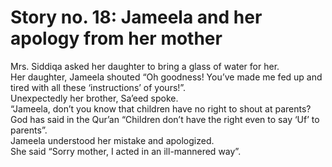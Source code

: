 Story no. 18: Jameela and her apology from her mother
=====================================================

Mrs. Siddiqa asked her daughter to bring a glass of water for her.  
 Her daughter, Jameela shouted “Oh goodness! You’ve made me fed up and
tired with all these ‘instructions’ of yours!”.  
 Unexpectedly her brother, Sa’eed spoke.  
 “Jameela, don’t you know that children have no right to shout at
parents? God has said in the Qur’an “Children don’t have the right even
to say ‘Uf’ to parents”.  
 Jameela understood her mistake and apologized.  
 She said “Sorry mother, I acted in an ill-mannered way”.


